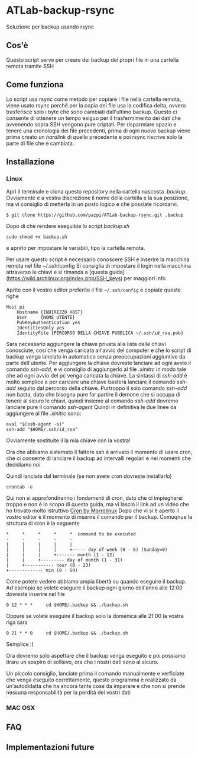 # ATLab-backup-rsync
Soluzione per backup usando rsync

## Cos'è
Questo script serve per creare dei backup dei propri file in una cartella remota tramite SSH

## Come funziona
Lo script usa rsync come metodo per copiare i file nella cartella remota, viene usato rsync perchè per la copia dei file usa la codifica delta, ovvero trasferisce
solo i byte che sono cambiati dall'ultimo backup.
Questo ci consente di ottenere un tempo esiguo per il trasfermimento dei dati che avvenendo sopra SSH vengono pure criptati.
Per risparmiare spazio e tenere una cronologia dei file precedenti, prima di ogni nuovo backup viene prima creato un _hardlink_ di quello precedente e poi rsync
riscrive solo la parte di file che è cambiata.

## Installazione

### Linux 

Apri il terminale e clona questo repository nella cartella nascosta _.backup_.
Ovviamente è a vostra discrezione il nome della cartella e la sua posizione, ma vi consiglio di metterla in un posto logico e che possiate ricordarvi.

`$ git clone https://github.com/pazpi/ATLab-backup-rsync.git .backup`

Dopo di chè rendere eseguibie lo script _backup.sh_

`sudo chmod +x backup.sh`

e aprirlo per impostare le variabili, tipo la cartella remota.

Per usare questo script è necessario conoscere SSH e inserire la macchina remota nel file ~/.ssh/config
Si consiglia di impostare il login nella macchina attraverso le chiavi e si rimanda a [questa guida] (https://wiki.archlinux.org/index.php/SSH_keys) per maggiori info

Aprite con il vostro editor preferito il file `~/.ssh/config` e copiate queste righe

```
Host pi
    Hostname {INDIRIZZO HOST}
    User     {NOME UTENTE}
    PubKeyAuthentication yes
    IdentitiesOnly yes
    IdentityFile {PERCORSO DELLA CHIAVE PUBBLICA ~/.ssh/id_rsa.pub}
```

Sara necessario aggiungere la chiave privata alla lista delle chiavi conosciute, cosi che venga caricata all'avvio del computer e che lo script di backup
venga lanciato in automatico senza preoccupazioni aggiuntive da parte dell'utente.
Per aggiungere la chiave dovreste lanciare ad ogni avvio il comando _ssh-add_, e vi consiglio di aggiungerlo al file _.xinitrc_ in modo tale che ad ogni avvio
del pc venga caricata la chiave.
La sintassi di _ssh-add_ è molto semplice e per caricare una chiave basterà lanciare il comando _ssh-add_ seguito dal percorso della chiave.
Purtroppo il solo comando _ssh-add_ non basta, dato che bisogna pure far partire il demone che si occupa di tenere al sicuro le chiavi, quindi insieme al comando
_ssh-add_ dovremo lanciare pure il comando _ssh-agent_
Quindi in definitiva le due linee da aggiungere al file _.xinitrc_ sono:
```
eval "$(ssh-agent -s)"
ssh-add "$HOME/.ssh/id_rsa"
```
Ovviamente sostituite il la mia chiave con la vostra!

Ora che abbiamo sistemato il fattore ssh è arrivato il momento di usare cron, che ci consente di lanciare il backup ad intervalli regolari e nei momenti che
decidiamo noi.

Quindi lanciate dal terminale (se non avete cron dovreste installarlo)

`crontab -e`

Qui non si approfondiranno i fondamenti di cron, dato che ci impiegherei troppo e non è lo scopo di questa guida, ma vi lascio il link ad un video che ho trovato
molto istruttivo [Cron by Morrolinux](https://www.youtube.com/watch?v=k8totuSsP_s)
Dopo che vi si è aperto il vostro editor è il momento di inserire il comando per il backup.
Comuqnue la struttura di cron è la seguente 
```
*     *     *     *     *  command to be executed
-     -     -     -     -
|     |     |     |     |
|     |     |     |     +----- day of week (0 - 6) (Sunday=0)
|     |     |     +------- month (1 - 12)
|     |     +--------- day of month (1 - 31)
|     +----------- hour (0 - 23)
+------------- min (0 - 59)

```
Come potete vedere abbiamo ampia libertà su quando eseguire il backup.
Ad esempio se volete eseguire il backup ogni giorno dell'anno alle 12:00 dovreste inserire nel file

`0 12 * * *     cd $HOME/.backup && ./backup.sh`

Oppure se volete eseguire il backup solo la domenica alle 21:00 la vostra riga sara

`0 21 * * 0     cd $HOME/.backup && ./backup.sh`

Semplice :)

Ora dovremo solo aspettare che il backup venga eseguito e poi possiamo tirare un sospiro di sollievo, ora che i nostri dati sono al sicuro.

Un piccolo consiglio, lanciate prima il comando manualmente e verficiate che venga eseguito correttamente, questo programma è realizzato da un'autodidatta che ha
ancora tante cose da imparare e che non si prende nessuna responsabilità per la perdità dei vostri dati
### MAC OSX



## FAQ


## Implementazioni future
